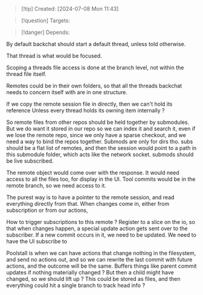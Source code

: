 
>[!tip] Created: [2024-07-08 Mon 11:43]

>[!question] Targets: 

>[!danger] Depends: 

By default backchat should start a default thread, unless told otherwise.

That thread is what would be focused.

Scoping a threads file access is done at the branch level, not within the thread file itself.

Remotes could be in their own folders, so that all the threads backchat needs to concern itself with are in one structure.

If we copy the remote session file in directly, then we can't hold its reference
Unless every thread holds its owning item internally ?

So remote files from other repos should be held together by submodules.
But we do want it stored in our repo so we can index it and search it, even if we lose the remote repo, since we only have a sparse checkout, and we need a way to bind the repos together.
Submods are only for dirs tho.
subs should be a flat list of remotes, and then the session would point to a path in this submodule folder, which acts like the network socket.
submods should be live subscribed.

The remote object would come over with the response.
It would need access to all the files too, for display in the UI.
Tool commits would be in the remote branch, so we need access to it.

The purest way is to have a pointer to the remote session, and read everything directly from that.
When changes come in, either from subscription or from our actions, 

How to trigger subscriptions to this remote ?
Register to a slice on the io, so that when changes happen, a special update action gets sent over to the subscriber.
If a new commit occurs in it, we need to be updated.
We need to have the UI subscribe to 


Poolstall is when we can have actions that change nothing in the filesystem, and send no actions out, and so we can rewrite the last commit with future actions, and the outcome will be the same.
Buffers things like parent commit updates if nothing materially changed ?
But then a child might have changed, so we should lift up ?
This could be stored as files, and then everything could hit a single branch to track head info ?